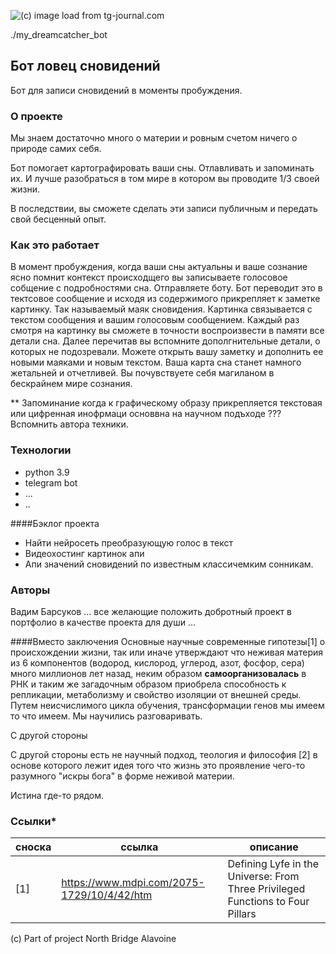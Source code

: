 ![(c) image load from tg-journal.com](https://tg-journal.com/wp-content/uploads/2021/04/illjuziya.jpg)

./my_dreamcatcher_bot
## Бот ловец сновидений 
Бот для записи сновидений в моменты пробуждения.
  
### О проекте
Мы знаем достаточно много о материи и ровным счетом ничего о природе самих себя.

Бот помогает картографировать ваши сны. Отлавливать и запоминать их. И лучше разобраться в том мире в котором вы проводите 1/3 своей жизни. 

В последствии, вы сможете сделать эти записи публичным и передать 
свой бесценный опыт.


### Как это работает
В момент пробуждения, когда ваши сны актуальны и ваше сознание ясно помнит контекст происходщего вы записываете голосовое собщение с подробностями сна.
Отправляете боту. Бот переводит это в тектсовое сообщение и исходя из содержимого прикрепляет к заметке картинку. Так называемый маяк сновидения.
Картинка связывается с текстом сообщения и вашим голосовым сообщением. Каждый раз смотря на картинку вы сможете в точности воспроизвести в памяти все детали сна. Далее перечитав вы вспомните дополгнительные детали, о которых не подозревали. Можете открыть вашу заметку и дополнить ее новыми маяками и новым текстом. Ваша карта сна станет намного жетальней и отчетливей. Вы почувствуете себя магиланом в бескрайнем мире сознания.

** Запоминание когда к графическому образу прикрепляется текстовая или цифренная инофрмаци основвна на научном подъходе ??? Вспомнить автора техники.

### Технологии
- python 3.9
- telegram bot
- ...
- ..

####Бэклог проекта
- Найти нейросеть преобразующую голос в текст 
- Видеохостинг картинок апи
- Апи значений сновидений по известным классичемким сонникам.

### Авторы
Вадим Барсуков
... все желающие положить добротный проект в портфолио 
в качестве проекта для души
...

####Вместо заключения
Основные научные современные гипотезы[1] о происхождении жизни, так или иначе
утверждают что неживая материя из 6 компонентов (водород, кислород, углерод, азот, 
фосфор, сера) много миллионов лет назад, неким образом **самоорганизовалась** 
в РНК и таким же загадочным образом приобрела способность к репликации,
метаболизму и свойство изоляции от внешней среды. Путем неисчислимого цикла
обучения, трансформации генов мы имеем то что имеем. 
Мы научились разговаривать.

С другой стороны

С другой стороны есть не научный подход, теология и философия [2]
в основе которого лежит идея того что жизнь это проявление чего-то 
разумного "искры бога" в форме неживой материи.

Истина где-то рядом.

### Cсылки*

| сноска | ссылка                                      | описание                                                                       |
|--------|---------------------------------------------|--------------------------------------------------------------------------------|
| [1]    | https://www.mdpi.com/2075-1729/10/4/42/htm  | Defining Lyfe in the Universe: From Three Privileged Functions to Four Pillars |

(c) Part of project North Bridge Alavoine

[//]: # (![alternative header]&#40;https://img-fotki.yandex.ru/get/6427/130842948.2d6/0_15a026_d6b2f45e_XXXL.jpg&#41;)
